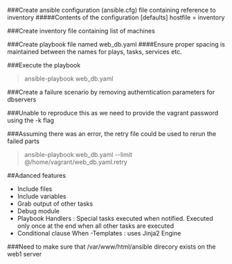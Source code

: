 ###Create ansible configuration (ansible.cfg) file containing reference to inventory
#####Contents of the configuration
[defaults]
hostfile = inventory

###Create inventory file containing list of machines

###Create playbook file named web_db.yaml
####Ensure proper spacing is maintained between the names for plays, tasks, services etc.

###Execute the playbook
>ansible-playbook web_db.yaml

###Create a failure scenario by removing autherntication parameters for dbservers

###Unable to reproduce this as we need to provide the vagrant password using the -k flag

###Assuming there was an error, the retry file could be used to rerun the failed parts
>ansible-playbook web_db.yaml --limit @/home/vagrant/web_db.yaml.retry

##Adanced features
- Include files
- Include variables
- Grab output of other tasks
- Debug module 
- Playbook Handlers : Special tasks executed when notified. Executed only once at the end when all other tasks are executed
- Conditional clause
	When
-Templates : uses Jinja2 Engine

###Need to make sure that /var/www/html/ansible direcory exists on the web1 server
